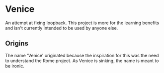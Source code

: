 # Venice

An attempt at fixing loopback. This project is more for the learning benefits and isn't currently intended to be used by anyone else.

## Origins

The name 'Venice' originated because the inspiration for this was the need to understand the Rome project. As Venice is sinking, the name is meant to be ironic.